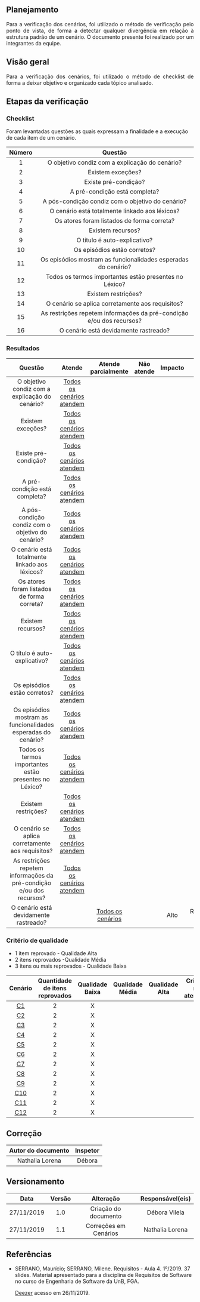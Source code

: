 ## Planejamento
<p align="justify">Para a verificação dos cenários, foi utilizado o método de verificação pelo ponto de vista, de forma a detectar qualquer divergência em relação à estrutura padrão de um cenário. O documento presente foi realizado por um integrantes da equipe.</p>

## Visão geral
<p align="justify">Para a verificação dos cenários, foi utilizado o método de checklist de forma a deixar objetivo e organizado cada tópico analisado.</p>


## Etapas da verificação

### Checklist

Foram levantadas questões as quais expressam a finalidade e a execução de cada item de um cenário.

|Número|Questão|
|:---:|:---:|
|1|O objetivo condiz com a explicação do cenário?|
|2|Existem exceções?|
|3|Existe pré-condição?|
|4|A pré-condição está completa?|
|5|A pós-condição condiz com o objetivo do cenário?|
|6|O cenário está totalmente linkado aos léxicos?|
|7|Os atores foram listados de forma correta?|
|8|Existem recursos?|
|9|O título é auto-explicativo?|
|10|Os episódios estão corretos?|
|11|Os episódios mostram as funcionalidades esperadas do cenário?|
|12|Todos os termos importantes estão presentes no Léxico?|
|13|Existem restrições?|
|14|O cenário se aplica corretamente aos requisitos?|
|15|As restrições repetem informações da pré-condição e/ou dos recursos?|
|16|O cenário está devidamente rastreado?|



### Resultados

|Questão|Atende|Atende parcialmente|Não atende|Impacto|Motivo|
|:---:|:---:|:---:|:---:|:---:|:---:|
|O objetivo condiz com a explicação do cenário?|[Todos os cenários atendem](https://requisitos-de-software.github.io/2019.2-Shazam/modelagem/cenarios/)|||||
|Existem exceções?|[Todos os cenários atendem](https://requisitos-de-software.github.io/2019.2-Shazam/modelagem/cenarios/)|||||
|Existe pré-condição?|[Todos os cenários atendem](https://requisitos-de-software.github.io/2019.2-Shazam/modelagem/cenarios/)|||||
|A pré-condição está completa?|[Todos os cenários atendem](https://requisitos-de-software.github.io/2019.2-Shazam/modelagem/cenarios/)|||||
|A pós-condição condiz com o objetivo do cenário?|[Todos os cenários atendem](https://requisitos-de-software.github.io/2019.2-Shazam/modelagem/cenarios/)|||||
|O cenário está totalmente linkado aos léxicos?|[Todos os cenários atendem](https://requisitos-de-software.github.io/2019.2-Shazam/modelagem/cenarios/)|||||
|Os atores foram listados de forma correta?|[Todos os cenários atendem](https://requisitos-de-software.github.io/2019.2-Shazam/modelagem/cenarios/)|||||
|Existem recursos?|[Todos os cenários atendem](https://requisitos-de-software.github.io/2019.2-Shazam/modelagem/cenarios/)|||||
|O título é auto-explicativo?|[Todos os cenários atendem](https://requisitos-de-software.github.io/2019.2-Shazam/modelagem/cenarios/)|||||
|Os episódios estão corretos?|[Todos os cenários atendem](https://requisitos-de-software.github.io/2019.2-Shazam/modelagem/cenarios/)|||||
|Os episódios mostram as funcionalidades esperadas do cenário?|[Todos os cenários atendem](https://requisitos-de-software.github.io/2019.2-Shazam/modelagem/cenarios/)|||||
|Todos os termos importantes estão presentes no Léxico?|[Todos os cenários atendem](https://requisitos-de-software.github.io/2019.2-Shazam/modelagem/cenarios/)|||||
|Existem restrições?|[Todos os cenários atendem](https://requisitos-de-software.github.io/2019.2-Shazam/modelagem/cenarios/)|||||
|O cenário se aplica corretamente aos requisitos?|[Todos os cenários atendem](https://requisitos-de-software.github.io/2019.2-Shazam/modelagem/cenarios/)|||||
|As restrições repetem informações da pré-condição e/ou dos recursos?|[Todos os cenários atendem](https://requisitos-de-software.github.io/2019.2-Shazam/modelagem/cenarios/)|||||
|O cenário está devidamente rastreado?||[Todos os cenários](https://requisitos-de-software.github.io/2019.2-Shazam/modelagem/cenarios/)||Alto|Rastreabilidade pendente|


### Critério de qualidade

- 1 item reprovado - Qualidade Alta
- 2 itens reprovados -Qualidade Média
- 3 itens ou mais reprovados - Qualidade Baixa

|Cenário|Quantidade de itens reprovados|Qualidade Baixa|Qualidade Média| Qualidade Alta|Critérios não atendidos|
|:--:|:----:|:-------:|:---:|:---:|:---:|
|[C1](https://requisitos-de-software.github.io/2019.2-Shazam/modelagem/cenarios/)|2|X||| 16|
|[C2](https://requisitos-de-software.github.io/2019.2-Shazam/modelagem/cenarios/)|2|X||| 16|
|[C3](https://requisitos-de-software.github.io/2019.2-Shazam/modelagem/cenarios/)|2|X||| 16|
|[C4](https://requisitos-de-software.github.io/2019.2-Shazam/modelagem/cenarios/)|2|X||| 16|
|[C5](https://requisitos-de-software.github.io/2019.2-Shazam/modelagem/cenarios/)|2|X||| 16|
|[C6](https://requisitos-de-software.github.io/2019.2-Shazam/modelagem/cenarios/)|2|X||| 16|
|[C7](https://requisitos-de-software.github.io/2019.2-Shazam/modelagem/cenarios/)|2|X||| 16|
|[C8](https://requisitos-de-software.github.io/2019.2-Shazam/modelagem/cenarios/)|2|X||| 16|
|[C9](https://requisitos-de-software.github.io/2019.2-Shazam/modelagem/cenarios/)|2|X||| 16|
|[C10](https://requisitos-de-software.github.io/2019.2-Shazam/modelagem/cenarios/)|2|X||| 16|
|[C11](https://requisitos-de-software.github.io/2019.2-Shazam/modelagem/cenarios/)|2|X||| 16|
|[C12](https://requisitos-de-software.github.io/2019.2-Shazam/modelagem/cenarios/)|2|X||| 16|

## Correção

|Autor do documento|Inspetor|
|:--:|:----:|
|Nathalia Lorena| Débora|

## Versionamento

|Data|Versão|Alteração|Responsável(eis)|
|:--:|:----:|:-------:|:---:|
|27/11/2019|1.0|Criação do documento|Débora Vilela| 
|27/11/2019|1.1|Correções em Cenários|Nathalia Lorena| 


## Referências

* SERRANO, Maurício; SERRANO, Milene. Requisitos - Aula 4. 1º/2019. 37 slides. Material apresentado para a disciplina de Requisitos de Software no curso de Engenharia de Software da UnB, FGA.

  [Deezer](https://requisitos-de-software.github.io/2019.2-Deezer/analise/verificacoes/vv01/) acesso em 26/11/2019.